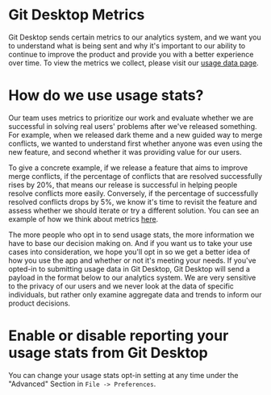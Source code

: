 # Git Desktop Metrics

Git Desktop sends certain metrics to our analytics system, and we want you to understand what is being sent and why it's important to our ability to continue to improve the product and provide you with a better experience over time. To view the metrics we collect, please visit our [usage data page](https://desktop.github.com/usage-data/).

# How do we use usage stats?

Our team uses metrics to prioritize our work and evaluate whether we are successful in solving real users' problems after we've released something. For example, when we released dark theme and a new guided way to merge conflicts, we wanted to understand first whether anyone was even using the new feature, and second whether it was providing value for our users.

To give a concrete example, if we release a feature that aims to improve merge conflicts, if the percentage of conflicts that are resolved successfully rises by 20%, that means our release is successful in helping people resolve conflicts more easily. Conversely, if the percentage of successfully resolved conflicts drops by 5%, we know it's time to revisit the feature and assess whether we should iterate or try a different solution. You can see an example of how we think about metrics [here](https://github.com/desktop/desktop/issues/5394).

The more people who opt in to send usage stats, the more information we have to base our decision making on. And if you want us to take your use cases into consideration, we hope you'll opt in so we get a better idea of how you use the app and whether or not it's meeting your needs. If you've opted-in to submitting usage data in Git Desktop, Git Desktop will send a payload in the format below to our analytics system. We are very sensitive to the privacy of our users and we never look at the data of specific individuals, but rather only examine aggregate data and trends to inform our product decisions.

# Enable or disable reporting your usage stats from Git Desktop

You can change your usage stats opt-in setting at any time under the "Advanced" Section in `File -> Preferences`.
